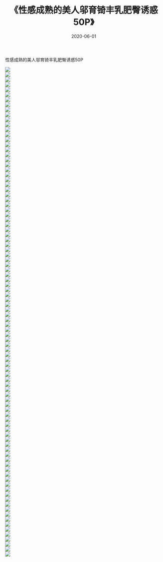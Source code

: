 ﻿---
layout: post
title:  《性感成熟的美人邬育锜丰乳肥臀诱惑50P》
date:   2020-06-01
img: http://pic.660000.xyz/1:/性感/2020/性感成熟的美人邬育锜丰乳肥臀诱惑50P/000.jpg
categories: [美女, 清纯, 唯美]
---

性感成熟的美人邬育锜丰乳肥臀诱惑50P

  ![](http://pic.660000.xyz/1:/性感/2020/性感成熟的美人邬育锜丰乳肥臀诱惑50P/001.jpg) <br> ![](http://pic.660000.xyz/1:/性感/2020/性感成熟的美人邬育锜丰乳肥臀诱惑50P/002.jpg) <br> ![](http://pic.660000.xyz/1:/性感/2020/性感成熟的美人邬育锜丰乳肥臀诱惑50P/003.jpg) <br> ![](http://pic.660000.xyz/1:/性感/2020/性感成熟的美人邬育锜丰乳肥臀诱惑50P/004.jpg) <br> ![](http://pic.660000.xyz/1:/性感/2020/性感成熟的美人邬育锜丰乳肥臀诱惑50P/005.jpg) <br> ![](http://pic.660000.xyz/1:/性感/2020/性感成熟的美人邬育锜丰乳肥臀诱惑50P/006.jpg) <br> ![](http://pic.660000.xyz/1:/性感/2020/性感成熟的美人邬育锜丰乳肥臀诱惑50P/007.jpg) <br> ![](http://pic.660000.xyz/1:/性感/2020/性感成熟的美人邬育锜丰乳肥臀诱惑50P/008.jpg) <br> ![](http://pic.660000.xyz/1:/性感/2020/性感成熟的美人邬育锜丰乳肥臀诱惑50P/009.jpg) <br> ![](http://pic.660000.xyz/1:/性感/2020/性感成熟的美人邬育锜丰乳肥臀诱惑50P/010.jpg) <br> ![](http://pic.660000.xyz/1:/性感/2020/性感成熟的美人邬育锜丰乳肥臀诱惑50P/011.jpg) <br> ![](http://pic.660000.xyz/1:/性感/2020/性感成熟的美人邬育锜丰乳肥臀诱惑50P/012.jpg) <br> ![](http://pic.660000.xyz/1:/性感/2020/性感成熟的美人邬育锜丰乳肥臀诱惑50P/013.jpg) <br> ![](http://pic.660000.xyz/1:/性感/2020/性感成熟的美人邬育锜丰乳肥臀诱惑50P/014.jpg) <br> ![](http://pic.660000.xyz/1:/性感/2020/性感成熟的美人邬育锜丰乳肥臀诱惑50P/015.jpg) <br> ![](http://pic.660000.xyz/1:/性感/2020/性感成熟的美人邬育锜丰乳肥臀诱惑50P/016.jpg) <br> ![](http://pic.660000.xyz/1:/性感/2020/性感成熟的美人邬育锜丰乳肥臀诱惑50P/017.jpg) <br> ![](http://pic.660000.xyz/1:/性感/2020/性感成熟的美人邬育锜丰乳肥臀诱惑50P/018.jpg) <br> ![](http://pic.660000.xyz/1:/性感/2020/性感成熟的美人邬育锜丰乳肥臀诱惑50P/019.jpg) <br> ![](http://pic.660000.xyz/1:/性感/2020/性感成熟的美人邬育锜丰乳肥臀诱惑50P/020.jpg) <br> ![](http://pic.660000.xyz/1:/性感/2020/性感成熟的美人邬育锜丰乳肥臀诱惑50P/021.jpg) <br> ![](http://pic.660000.xyz/1:/性感/2020/性感成熟的美人邬育锜丰乳肥臀诱惑50P/022.jpg) <br> ![](http://pic.660000.xyz/1:/性感/2020/性感成熟的美人邬育锜丰乳肥臀诱惑50P/023.jpg) <br> ![](http://pic.660000.xyz/1:/性感/2020/性感成熟的美人邬育锜丰乳肥臀诱惑50P/024.jpg) <br> ![](http://pic.660000.xyz/1:/性感/2020/性感成熟的美人邬育锜丰乳肥臀诱惑50P/025.jpg) <br> ![](http://pic.660000.xyz/1:/性感/2020/性感成熟的美人邬育锜丰乳肥臀诱惑50P/026.jpg) <br> ![](http://pic.660000.xyz/1:/性感/2020/性感成熟的美人邬育锜丰乳肥臀诱惑50P/027.jpg) <br> ![](http://pic.660000.xyz/1:/性感/2020/性感成熟的美人邬育锜丰乳肥臀诱惑50P/028.jpg) <br> ![](http://pic.660000.xyz/1:/性感/2020/性感成熟的美人邬育锜丰乳肥臀诱惑50P/029.jpg) <br> ![](http://pic.660000.xyz/1:/性感/2020/性感成熟的美人邬育锜丰乳肥臀诱惑50P/030.jpg) <br> ![](http://pic.660000.xyz/1:/性感/2020/性感成熟的美人邬育锜丰乳肥臀诱惑50P/031.jpg) <br> ![](http://pic.660000.xyz/1:/性感/2020/性感成熟的美人邬育锜丰乳肥臀诱惑50P/032.jpg) <br> ![](http://pic.660000.xyz/1:/性感/2020/性感成熟的美人邬育锜丰乳肥臀诱惑50P/033.jpg) <br> ![](http://pic.660000.xyz/1:/性感/2020/性感成熟的美人邬育锜丰乳肥臀诱惑50P/034.jpg) <br> ![](http://pic.660000.xyz/1:/性感/2020/性感成熟的美人邬育锜丰乳肥臀诱惑50P/035.jpg) <br> ![](http://pic.660000.xyz/1:/性感/2020/性感成熟的美人邬育锜丰乳肥臀诱惑50P/036.jpg) <br> ![](http://pic.660000.xyz/1:/性感/2020/性感成熟的美人邬育锜丰乳肥臀诱惑50P/037.jpg) <br> ![](http://pic.660000.xyz/1:/性感/2020/性感成熟的美人邬育锜丰乳肥臀诱惑50P/038.jpg) <br> ![](http://pic.660000.xyz/1:/性感/2020/性感成熟的美人邬育锜丰乳肥臀诱惑50P/039.jpg) <br> ![](http://pic.660000.xyz/1:/性感/2020/性感成熟的美人邬育锜丰乳肥臀诱惑50P/040.jpg) <br> ![](http://pic.660000.xyz/1:/性感/2020/性感成熟的美人邬育锜丰乳肥臀诱惑50P/041.jpg) <br> ![](http://pic.660000.xyz/1:/性感/2020/性感成熟的美人邬育锜丰乳肥臀诱惑50P/042.jpg) <br> ![](http://pic.660000.xyz/1:/性感/2020/性感成熟的美人邬育锜丰乳肥臀诱惑50P/043.jpg) <br> ![](http://pic.660000.xyz/1:/性感/2020/性感成熟的美人邬育锜丰乳肥臀诱惑50P/044.jpg) <br> ![](http://pic.660000.xyz/1:/性感/2020/性感成熟的美人邬育锜丰乳肥臀诱惑50P/045.jpg) <br> ![](http://pic.660000.xyz/1:/性感/2020/性感成熟的美人邬育锜丰乳肥臀诱惑50P/046.jpg) <br> ![](http://pic.660000.xyz/1:/性感/2020/性感成熟的美人邬育锜丰乳肥臀诱惑50P/047.jpg) <br> ![](http://pic.660000.xyz/1:/性感/2020/性感成熟的美人邬育锜丰乳肥臀诱惑50P/048.jpg) <br> ![](http://pic.660000.xyz/1:/性感/2020/性感成熟的美人邬育锜丰乳肥臀诱惑50P/049.jpg) <br> ![](http://pic.660000.xyz/1:/性感/2020/性感成熟的美人邬育锜丰乳肥臀诱惑50P/050.jpg) <br> ![](http://pic.660000.xyz/1:/性感/2020/性感成熟的美人邬育锜丰乳肥臀诱惑50P/051.jpg) <br> ![](http://pic.660000.xyz/1:/性感/2020/性感成熟的美人邬育锜丰乳肥臀诱惑50P/052.jpg) <br> ![](http://pic.660000.xyz/1:/性感/2020/性感成熟的美人邬育锜丰乳肥臀诱惑50P/053.jpg) <br> ![](http://pic.660000.xyz/1:/性感/2020/性感成熟的美人邬育锜丰乳肥臀诱惑50P/054.jpg) <br> ![](http://pic.660000.xyz/1:/性感/2020/性感成熟的美人邬育锜丰乳肥臀诱惑50P/055.jpg) <br> ![](http://pic.660000.xyz/1:/性感/2020/性感成熟的美人邬育锜丰乳肥臀诱惑50P/056.jpg) <br> ![](http://pic.660000.xyz/1:/性感/2020/性感成熟的美人邬育锜丰乳肥臀诱惑50P/057.jpg) <br> ![](http://pic.660000.xyz/1:/性感/2020/性感成熟的美人邬育锜丰乳肥臀诱惑50P/058.jpg) <br> ![](http://pic.660000.xyz/1:/性感/2020/性感成熟的美人邬育锜丰乳肥臀诱惑50P/059.jpg) <br> ![](http://pic.660000.xyz/1:/性感/2020/性感成熟的美人邬育锜丰乳肥臀诱惑50P/060.jpg) <br> ![](http://pic.660000.xyz/1:/性感/2020/性感成熟的美人邬育锜丰乳肥臀诱惑50P/061.jpg) <br> ![](http://pic.660000.xyz/1:/性感/2020/性感成熟的美人邬育锜丰乳肥臀诱惑50P/062.jpg) <br> ![](http://pic.660000.xyz/1:/性感/2020/性感成熟的美人邬育锜丰乳肥臀诱惑50P/063.jpg) <br> ![](http://pic.660000.xyz/1:/性感/2020/性感成熟的美人邬育锜丰乳肥臀诱惑50P/064.jpg) <br> ![](http://pic.660000.xyz/1:/性感/2020/性感成熟的美人邬育锜丰乳肥臀诱惑50P/065.jpg) <br> ![](http://pic.660000.xyz/1:/性感/2020/性感成熟的美人邬育锜丰乳肥臀诱惑50P/066.jpg) <br> ![](http://pic.660000.xyz/1:/性感/2020/性感成熟的美人邬育锜丰乳肥臀诱惑50P/067.jpg) <br> ![](http://pic.660000.xyz/1:/性感/2020/性感成熟的美人邬育锜丰乳肥臀诱惑50P/068.jpg) <br> ![](http://pic.660000.xyz/1:/性感/2020/性感成熟的美人邬育锜丰乳肥臀诱惑50P/069.jpg) <br> ![](http://pic.660000.xyz/1:/性感/2020/性感成熟的美人邬育锜丰乳肥臀诱惑50P/070.jpg) <br> ![](http://pic.660000.xyz/1:/性感/2020/性感成熟的美人邬育锜丰乳肥臀诱惑50P/071.jpg) <br> ![](http://pic.660000.xyz/1:/性感/2020/性感成熟的美人邬育锜丰乳肥臀诱惑50P/072.jpg) <br> ![](http://pic.660000.xyz/1:/性感/2020/性感成熟的美人邬育锜丰乳肥臀诱惑50P/073.jpg) <br> ![](http://pic.660000.xyz/1:/性感/2020/性感成熟的美人邬育锜丰乳肥臀诱惑50P/074.jpg) <br> ![](http://pic.660000.xyz/1:/性感/2020/性感成熟的美人邬育锜丰乳肥臀诱惑50P/075.jpg) <br> ![](http://pic.660000.xyz/1:/性感/2020/性感成熟的美人邬育锜丰乳肥臀诱惑50P/076.jpg) <br> ![](http://pic.660000.xyz/1:/性感/2020/性感成熟的美人邬育锜丰乳肥臀诱惑50P/077.jpg) <br> ![](http://pic.660000.xyz/1:/性感/2020/性感成熟的美人邬育锜丰乳肥臀诱惑50P/078.jpg) <br> ![](http://pic.660000.xyz/1:/性感/2020/性感成熟的美人邬育锜丰乳肥臀诱惑50P/079.jpg) <br> ![](http://pic.660000.xyz/1:/性感/2020/性感成熟的美人邬育锜丰乳肥臀诱惑50P/080.jpg) <br> ![](http://pic.660000.xyz/1:/性感/2020/性感成熟的美人邬育锜丰乳肥臀诱惑50P/081.jpg) <br> ![](http://pic.660000.xyz/1:/性感/2020/性感成熟的美人邬育锜丰乳肥臀诱惑50P/082.jpg) <br> ![](http://pic.660000.xyz/1:/性感/2020/性感成熟的美人邬育锜丰乳肥臀诱惑50P/083.jpg) <br> ![](http://pic.660000.xyz/1:/性感/2020/性感成熟的美人邬育锜丰乳肥臀诱惑50P/084.jpg) <br> ![](http://pic.660000.xyz/1:/性感/2020/性感成熟的美人邬育锜丰乳肥臀诱惑50P/085.jpg) <br> ![](http://pic.660000.xyz/1:/性感/2020/性感成熟的美人邬育锜丰乳肥臀诱惑50P/086.jpg) <br> ![](http://pic.660000.xyz/1:/性感/2020/性感成熟的美人邬育锜丰乳肥臀诱惑50P/087.jpg) <br> ![](http://pic.660000.xyz/1:/性感/2020/性感成熟的美人邬育锜丰乳肥臀诱惑50P/088.jpg) <br> ![](http://pic.660000.xyz/1:/性感/2020/性感成熟的美人邬育锜丰乳肥臀诱惑50P/089.jpg) <br> ![](http://pic.660000.xyz/1:/性感/2020/性感成熟的美人邬育锜丰乳肥臀诱惑50P/090.jpg) <br> ![](http://pic.660000.xyz/1:/性感/2020/性感成熟的美人邬育锜丰乳肥臀诱惑50P/091.jpg) <br> ![](http://pic.660000.xyz/1:/性感/2020/性感成熟的美人邬育锜丰乳肥臀诱惑50P/092.jpg) <br> ![](http://pic.660000.xyz/1:/性感/2020/性感成熟的美人邬育锜丰乳肥臀诱惑50P/093.jpg) <br> ![](http://pic.660000.xyz/1:/性感/2020/性感成熟的美人邬育锜丰乳肥臀诱惑50P/094.jpg) <br> ![](http://pic.660000.xyz/1:/性感/2020/性感成熟的美人邬育锜丰乳肥臀诱惑50P/095.jpg) <br> ![](http://pic.660000.xyz/1:/性感/2020/性感成熟的美人邬育锜丰乳肥臀诱惑50P/096.jpg) <br> ![](http://pic.660000.xyz/1:/性感/2020/性感成熟的美人邬育锜丰乳肥臀诱惑50P/097.jpg) <br> ![](http://pic.660000.xyz/1:/性感/2020/性感成熟的美人邬育锜丰乳肥臀诱惑50P/098.jpg) <br>